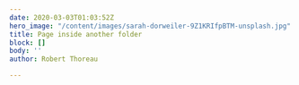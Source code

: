 ```yaml
---
date: 2020-03-03T01:03:52Z
hero_image: "/content/images/sarah-dorweiler-9Z1KRIfpBTM-unsplash.jpg"
title: Page inside another folder
block: []
body: ''
author: Robert Thoreau

---
```


